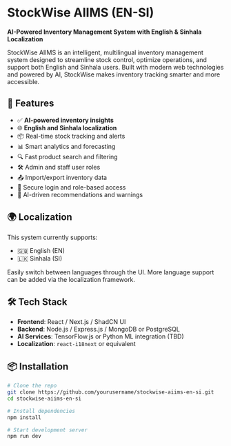 # StockWise AIIMS (EN-SI)
**AI-Powered Inventory Management System with English & Sinhala Localization**

StockWise AIIMS is an intelligent, multilingual inventory management system designed to streamline stock control, optimize operations, and support both English and Sinhala users. Built with modern web technologies and powered by AI, StockWise makes inventory tracking smarter and more accessible.

## 🚀 Features

- ✅ **AI-powered inventory insights**
- 🌐 **English and Sinhala localization**
- 📦 Real-time stock tracking and alerts
- 📊 Smart analytics and forecasting
- 🔍 Fast product search and filtering
- 🛠️ Admin and staff user roles
- 📤 Import/export inventory data
- 🔐 Secure login and role-based access
- 🧠 AI-driven recommendations and warnings

## 🌍 Localization

This system currently supports:
- 🇬🇧 English (EN)
- 🇱🇰 Sinhala (SI)

Easily switch between languages through the UI. More language support can be added via the localization framework.

## 🛠️ Tech Stack

- **Frontend**: React / Next.js / ShadCN UI
- **Backend**: Node.js / Express.js / MongoDB or PostgreSQL
- **AI Services**: TensorFlow.js or Python ML integration (TBD)
- **Localization**: `react-i18next` or equivalent

## 📦 Installation

```bash
# Clone the repo
git clone https://github.com/yourusername/stockwise-aiims-en-si.git
cd stockwise-aiims-en-si

# Install dependencies
npm install

# Start development server
npm run dev
